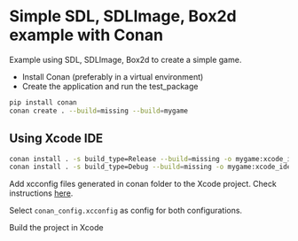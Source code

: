 Simple SDL, SDLImage, Box2d example with Conan
==============================================

Example using SDL, SDLImage, Box2d to create a simple game.

- Install Conan (preferably in a virtual environment)
- Create the application and run the test_package

```bash
pip install conan
conan create . --build=missing --build=mygame
```

Using Xcode IDE
---------------


```bash
conan install . -s build_type=Release --build=missing -o mygame:xcode_ide=True
conan install . -s build_type=Debug --build=missing -o mygame:xcode_ide=True
```

Add xcconfig files generated in conan folder to the Xcode project. Check instructions [here](https://blog.conan.io/2022/03/17/New-conan-release-1-46.html).

Select `conan_config.xcconfig` as config for both configurations.

Build the project in Xcode
